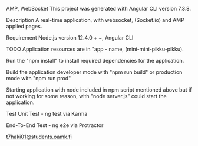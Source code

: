AMP, WebSocket
This project was generated with Angular CLI version 7.3.8.

Description
A real-time application, with websocket, (Socket.io) and AMP applied pages.

Requirement
Node.js version 12.4.0 + ~, Angular CLI

TODO
Application resources are in "app - name, (mini-mini-pikku-pikku).

Run the "npm install" to install required dependencies for the application.

Build the application developer mode with "npm run build" or production mode with "npm run prod"

Starting application with node included in npm script mentioned above but if not working for some reason, with "node server.js" could start the application.

Test
Unit Test - ng test via Karma

End-To-End Test - ng e2e via Protractor

t7haki01@students.oamk.fi